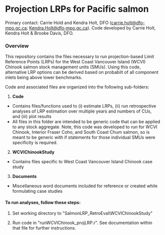 # Projection LRPs for Pacific salmon

Primary contact: Carrie Hold and Kendra Holt, DFO (carrie.holt@dfo-mpo.gc.ca; Kendra.Holt@dfo-mpo.gc.ca). Code developed by Carrie Holt, Kendra Holt & Brooke Davis, DFO. 

### Overview

This repository contains the files necessary to run projection-based Limit Reference Points (LRPs) for the West Coast Vancouver Island (WCVI) Chinook salmon stock management units (SMUs). Using this code, alternative LRP options can be derived based on probabilt of all component inlets being above lower benchmarks.

Code and associated files are organized into the following sub-folders:  

1. **Code**
 * Contains files/functions used to (i) estimate LRPs, (ii) run retrospective analyses of LRP estimation over multiple years and numbers of CUs, and (iii) plot results  
 * All files in this folder are intended to be generic code that can be applied to any stock aggregate. Note, this code was developed to run for WCVI Chinook, Interior Fraser Coho, and South Coast Chum salmon, so is meant to be generic with if statements for those individual SMUs were specificity is required.
 
2. **WCVIChinookStudy**
 * Contains files specific to West Coast Vancouver Island Chinook case study

3. **Documents**
 * Miscellaneous word documents included for reference or created while formulating case studies 



#### To run analyses, follow these steps:

1) Set working directory to "SalmonLRP_RetroEval\WCVIChinookStudy"

2) Run code in "runWCVIChinook_projLRP.r". See documentation within that file for further instructions.


